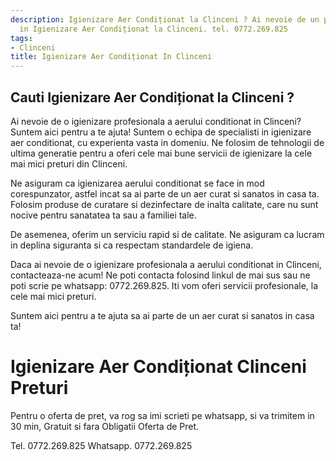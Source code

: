 ```yaml
---
description: Igienizare Aer Condiționat la Clinceni ? Ai nevoie de un profesionist
  in Igienizare Aer Condiționat la Clinceni. tel. 0772.269.825
tags:
- Clinceni
title: Igienizare Aer Condiționat In Clinceni
---
```



## Cauti Igienizare Aer Condiționat la Clinceni ?


Ai nevoie de o igienizare profesionala a aerului conditionat in Clinceni? Suntem aici pentru a te ajuta! Suntem o echipa de specialisti in igienizare aer conditionat, cu experienta vasta in domeniu. Ne folosim de tehnologii de ultima generatie pentru a oferi cele mai bune servicii de igienizare la cele mai mici preturi din Clinceni. 

Ne asiguram ca igienizarea aerului conditionat se face in mod corespunzator, astfel incat sa ai parte de un aer curat si sanatos in casa ta. Folosim produse de curatare si dezinfectare de inalta calitate, care nu sunt nocive pentru sanatatea ta sau a familiei tale.

De asemenea, oferim un serviciu rapid si de calitate. Ne asiguram ca lucram in deplina siguranta si ca respectam standardele de igiena. 

Daca ai nevoie de o igienizare profesionala a aerului conditionat in Clinceni, contacteaza-ne acum! Ne poti contacta folosind linkul de mai sus sau ne poti scrie pe whatsapp: 0772.269.825. Iti vom oferi servicii profesionale, la cele mai mici preturi. 

Suntem aici pentru a te ajuta sa ai parte de un aer curat si sanatos in casa ta!

# Igienizare Aer Condiționat Clinceni Preturi
Pentru o oferta de pret, va rog sa imi scrieti pe whatsapp, si va trimitem in 30 min, Gratuit si fara Obligatii Oferta de Pret.

Tel. 0772.269.825
Whatsapp. 0772.269.825